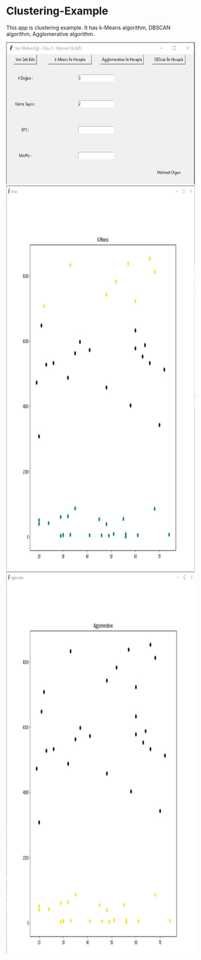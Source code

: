 # Clustering-Example
This app is clustering example.  It has k-Means algorithm, DBSCAN algorithm, Agglomerative algorithm.

<img src="https://github.com/mehmetolg/Clustering-Example/blob/master/Images/mainscreen.jpg" width="653" height="380">
<img src="https://github.com/mehmetolg/Clustering-Example/blob/master/Images/kmeans.jpg" width="1202" height="1029">
<img src="https://github.com/mehmetolg/Clustering-Example/blob/master/Images/agglomerative.jpg" width="1197" height="1021">
